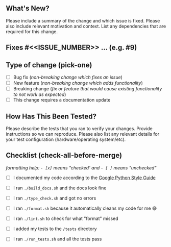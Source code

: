 ## What's New?
Please include a summary of the change and which issue is fixed. 
Please also include relevant motivation and context. 
List any dependencies that are required for this change.

## Fixes #<<ISSUE_NUMBER>> ... (e.g. #9)

## Type of change (pick-one)
- [ ] Bug fix (_non-breaking change which fixes an issue_)
- [ ] New feature (_non-breaking change which adds functionality_)
- [ ] Breaking change (_fix or feature that would cause existing functionality to not work as expected_)
- [ ] This change requires a documentation update

## How Has This Been Tested?
Please describe the tests that you ran to verify your changes. 
Provide instructions so we can reproduce. 
Please also list any relevant details for your test configuration (hardware/operating system/etc).

## Checklist (check-all-before-merge)
_formatting help: `- [x]` means "checked' and `- [ ]` means "unchecked"_

- [ ] I documented my code according to the [Google Python Style Guide][1]

- [ ] I ran `./build_docs.sh` and the docs look fine

- [ ] I ran `./type_check.sh` and got no errors

- [ ] I ran `./format.sh` because it automatically cleans my code for me 😄 

- [ ] I ran `./lint.sh` to check for what "format" missed

- [ ] I added my tests to the `/tests` directory

- [ ] I ran `./run_tests.sh` and all the tests pass

[1]: https://google.github.io/styleguide/pyguide.html
